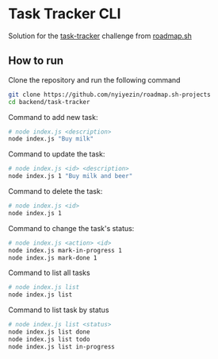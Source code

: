 # Task Tracker CLI

Solution for the [task-tracker](https://roadmap.sh/projects/task-tracker) challenge from [roadmap.sh](https://roadmap.sh)

## How to run

Clone the repository and run the following command

```bash
git clone https://github.com/nyiyezin/roadmap.sh-projects
cd backend/task-tracker
```

Command to add new task:

```bash
# node index.js <description>
node index.js "Buy milk"
```

Command to update the task:

```bash
# node index.js <id> <description>
node index.js 1 "Buy milk and beer"
```

Command to delete the task:

```bash
# node index.js <id>
node index.js 1
```

Command to change the task's status:

```bash
# node index.js <action> <id>
node index.js mark-in-progress 1
node index.js mark-done 1
```

Command to list all tasks

```bash
# node index.js list
node index.js list
```

Command to list task by status

```bash
# node index.js list <status>
node index.js list done
node index.js list todo
node index.js list in-progress
```
